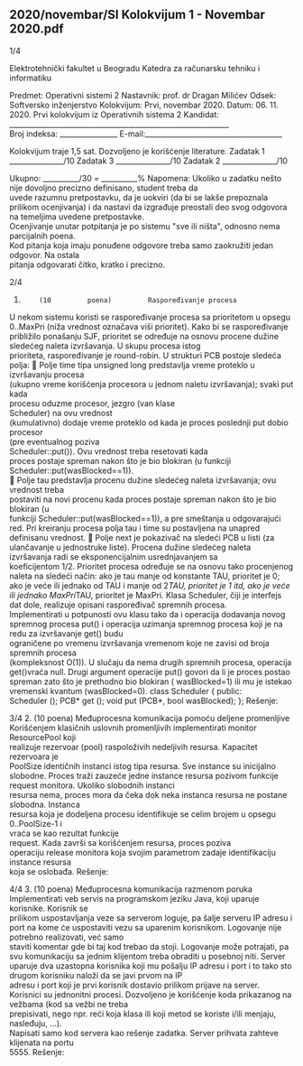 2020/novembar/SI Kolokvijum 1 - Novembar 2020.pdf
--------------------------------------------------------------------------------


1/4 
 
Elektrotehnički fakultet u Beogradu 
Katedra za računarsku tehniku i informatiku 
 
Predmet:      Operativni      sistemi      2 
Nastavnik:   prof. dr Dragan Milićev 
Odsek: Softversko inženjerstvo 
Kolokvijum: Prvi, novembar 2020. 
Datum: 06. 11. 2020. 
Prvi kolokvijum iz Operativnih sistema 2 
Kandidat:     _____________________________________________________________     
Broj indeksa: ________________  E-mail:______________________________________ 
 
Kolokvijum traje 1,5 sat. Dozvoljeno je korišćenje literature. 
Zadatak 1 _______________/10   Zadatak 3 _______________/10 
Zadatak 2        _______________/10                                
 
Ukupno: __________/30 = __________% 
Napomena:     Ukoliko  u  zadatku  nešto  nije  dovoljno  precizno  definisano,  student  treba  da  
uvede razumnu pretpostavku, da je uokviri (da bi se lakše prepoznala prilikom ocenjivanja) i 
da  nastavi  da  izgrađuje  preostali  deo  svog  odgovora  na  temeljima  uvedene  pretpostavke.  
Ocenjivanje  unutar  potpitanja  je  po  sistemu  "sve  ili  ništa",  odnosno  nema  parcijalnih  poena.  
Kod  pitanja  koja  imaju  ponuđene  odgovore  treba  samo zaokružiti  jedan  odgovor.  Na  ostala  
pitanja odgovarati čitko, kratko i precizno. 
 

2/4 
1.         (10         poena)         Raspoređivanje procesa 
U nekom sistemu koristi se raspoređivanje procesa sa prioritetom u opsegu 
0..MaxPri (niža 
vrednost označava viši prioritet). Kako bi se raspoređivanje približilo ponašanju SJF, prioritet 
se  određuje  na  osnovu  procene  dužine  sledećeg  naleta  izvršavanja.  U  skupu  procesa  istog  
prioriteta, raspoređivanje je round-robin. U strukturi 
PCB postoje sledeća polja: 
 Polje 
time  tipa  unsigned long  predstavlja  vreme  proteklo  u  izvršavanju  procesa  
(ukupno  vreme  korišćenja  procesora  u  jednom  naletu  izvršavanja);  svaki  put  kada  
procesu   oduzme   procesor,   jezgro   (van   klase   
Scheduler)   na   ovu   vrednost   
(kumulativno)  dodaje  vreme  proteklo  od  kada  je  proces  poslednji  put  dobio  procesor  
(pre  eventualnog  poziva  
Scheduler::put()).  Ovu  vrednost  treba  resetovati  kada  
proces      postaje      spreman      nakon      što      je      bio      blokiran      (u      funkciji      
Scheduler::put(wasBlocked==1)).  
 Polje 
tau  predstavlja  procenu  dužine  sledećeg  naleta  izvršavanja;  ovu  vrednost  treba  
postaviti  na  novi  procenu  kada  proces  postaje  spreman  nakon  što  je  bio  blokiran  (u  
funkciji 
Scheduler::put(wasBlocked==1)), a pre smeštanja u odgovarajući red. Pri 
kreiranju procesa polja 
tau i time su postavljena na unapred definisanu vrednost. 
 Polje 
next je pokazivač na sledeći PCB u listi (za ulančavanje u jednostruke liste). 
Procena  dužine  sledećeg  naleta  izvršavanja  radi  se  eksponencijalnim  usrednjavanjem  sa  
koeficijentom 1/2. Prioritet procesa određuje se na osnovu tako procenjenog naleta na sledeći 
način: ako je 
tau manje od konstante TAU, prioritet je 0; ako je veće ili jednako od TAU i manje 
od 
2*TAU, prioritet je 1 itd, ako je veće ili jednako MaxPri*TAU, prioritet je MaxPri. 
Klasa 
Scheduler, čiji  je  interfejs  dat  dole,  realizuje  opisani  raspoređivač  spremnih  procesa.  
Implementirati u potpunosti ovu klasu tako da i operacija dodavanja novog spremnog procesa 
put()  i  operacija  uzimanja  spremnog  procesa  koji  je  na  redu  za  izvršavanje  get()  budu  
ograničene  po  vremenu  izvršavanja  vremenom  koje  ne  zavisi  od  broja  spremnih  procesa  
(kompleksnost O(1)). U slučaju da nema drugih spremnih procesa, operacija 
get()vraća null. 
Drugi argument operacije 
put() govori da li je proces postao spreman zato što je prethodno 
bio blokiran (
wasBlocked=1) ili mu je istekao vremenski kvantum (wasBlocked=0). 
class Scheduler { 
public:  
  Scheduler (); 
  PCB* get (); 
  void put (PCB*, bool wasBlocked); 
}; 
Rešenje: 

3/4 
2. (10 poena) Međuprocesna komunikacija pomoću deljene promenljive 
Korišćenjem  klasičnih  uslovnih  promenljivih  implementirati  monitor  
ResourcePool  koji  
realizuje  rezervoar  (pool)  raspoloživih  nedeljivih  resursa.  Kapacitet  rezervoara  je  
PoolSize 
identičnih instanci istog tipa resursa. Sve instance su inicijalno slobodne. Proces traži zauzeće 
jedne  instance  resursa  pozivom  funkcije  
request  monitora.  Ukoliko  slobodnih  instanci  
resursa  nema,  proces  mora  da  čeka  dok  neka  instanca  resursa  ne  postane  slobodna.  Instanca  
resursa  koja  je  dodeljena  procesu  identifikuje  se  celim  brojem  u  opsegu  
0..PoolSize-1  i  
vraća  se  kao  rezultat  funkcije  
request.  Kada  završi  sa  korišćenjem  resursa,  proces  poziva  
operaciju 
release  monitora  koja  svojim  parametrom  zadaje  identifikaciju  instance  resursa  
koja se oslobađa. 
Rešenje: 
 

4/4 
3. (10 poena) Međuprocesna komunikacija razmenom poruka 
Implementirati  veb  servis  na  programskom  jeziku  Java,  koji  uparuje  korisnike.  Korisnik  se  
prilikom uspostavljanja veze sa serverom loguje, pa šalje serveru IP adresu i port na kome će 
uspostaviti  vezu  sa  uparenim  korisnikom.  Logovanje  nije  potrebno  realizovati,  već  samo  
staviti komentar gde bi taj kod trebao da stoji. Logovanje može potrajati, pa svu komunikaciju 
sa jednim klijentom treba obraditi u posebnoj niti. Server uparuje dva uzastopna korisnika koji 
mu  pošalju  IP  adresu  i  port  i  to  tako  sto  drugom  korisniku  naloži  da  se  javi  prvom  na  IP  
adresu i port koji je prvi korisnik dostavio prilikom prijave na server. Korisnici su jednonitni 
procesi.  Dozvoljeno  je  korišćenje  koda  prikazanog  na  vežbama  (kod  sa  vežbi  ne  treba  
prepisivati,  nego  npr.  reći  koja  klasa  ili  koji  metod  se  koriste  i/ili  menjaju,  nasleđuju,  ...).  
Napisati  samo  kod  servera  kao  rešenje  zadatka.  Server  prihvata  zahteve  klijenata  na  portu  
5555. 
Rešenje: 